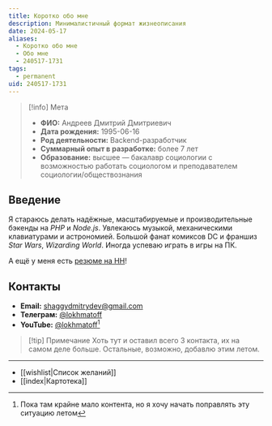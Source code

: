 ```yaml
---
title: Коротко обо мне
description: Минималистичный формат жизнеописания
date: 2024-05-17
aliases:
  - Коротко обо мне
  - Обо мне
  - 240517-1731
tags:
  - permanent
uid: 240517-1731
---
```


> [!info] Мета
> - **ФИО:** Андреев Дмитрий Дмитриевич
> - **Дата рождения:** 1995-06-16
> - **Род деятельности:** Backend-разработчик
> - **Суммарный опыт в разработке:** более 7 лет
> - **Образование:** высшее — бакалавр социологии с возможностью работать социологом и преподавателем социологии/обществознания

## Введение

Я стараюсь делать надёжные, масштабируемые и производительные бэкенды на *PHP* и *Node.js*. Увлекаюсь музыкой, механическими клавиатурами и астрономией. Большой фанат комиксов DC и франшиз *Star Wars*, *Wizarding World*. Иногда успеваю играть в игры на ПК.

А ещё у меня есть [резюме на HH](https://hh.ru/resume/3f3eae12ff031742ff0039ed1f596a5676417a)!

## Контакты

- **Email:** shaggydmitrydev@gmail.com
- **Телеграм:** [@lokhmatoff](https://t.me/lokhmatoff)
- **YouTube:** [@lokhmatoff](https://youtube.com/@lokhmatoff)[^dy]

> [!tip] Примечание
> Хоть тут и оставил всего 3 контакта, их на самом деле больше. Остальные, возможно, добавлю этим летом.

---

- [[wishlist|Список желаний]]
- [[index|Картотека]]

[^dy]: Пока там крайне мало контента, но я хочу начать поправлять эту ситуацию летом
